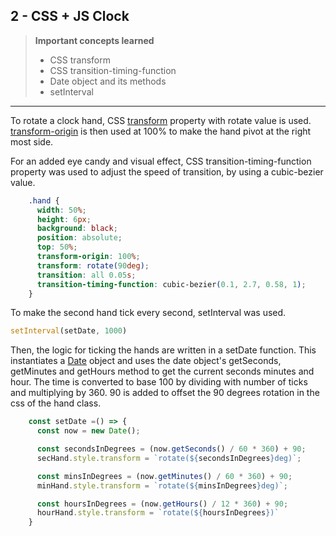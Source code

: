 ## 2 - CSS + JS Clock

> **Important concepts learned**
>
> - CSS transform
> - CSS transition-timing-function
> - Date object and its methods
> - setInterval

___

To rotate a clock hand, CSS [transform](https://www.w3schools.com/cssref/css3_pr_transform.asp) property with rotate value is used. [transform-origin](https://www.w3schools.com/cssref/css3_pr_transform-origin.asp) is then used at 100% to make the hand pivot at the right most side.

For an added eye candy and visual effect, CSS transition-timing-function property was used to adjust the speed of transition, by using a cubic-bezier value.

```css
    .hand {
      width: 50%;
      height: 6px;
      background: black;
      position: absolute;
      top: 50%;
      transform-origin: 100%;
      transform: rotate(90deg);
      transition: all 0.05s;
      transition-timing-function: cubic-bezier(0.1, 2.7, 0.58, 1);
    }
```

To make the second hand tick every second, setInterval was used.

```javascript
setInterval(setDate, 1000)
```

Then, the logic for ticking the hands are written in a setDate function. This instantiates a [Date](https://developer.mozilla.org/en-US/docs/Web/JavaScript/Reference/Global_Objects/Date) object and uses the date object's getSeconds, getMinutes and getHours method to get the current seconds minutes and hour. The time is converted to base 100 by dividing with number of ticks and multiplying by 360. 90 is added to offset the 90 degrees rotation in the css of the hand class.

```javascript
    const setDate =() => {
      const now = new Date();

      const secondsInDegrees = (now.getSeconds() / 60 * 360) + 90;
      secHand.style.transform = `rotate(${secondsInDegrees}deg)`;

      const minsInDegrees = (now.getMinutes() / 60 * 360) + 90;
      minHand.style.transform = `rotate(${minsInDegrees}deg)`;

      const hoursInDegrees = (now.getHours() / 12 * 360) + 90;
      hourHand.style.transform = `rotate(${hoursInDegrees})`
    }
```

